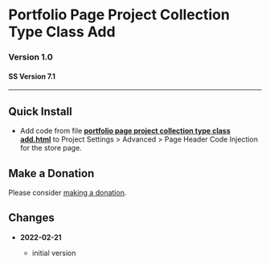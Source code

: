 # Portfolio Page Project Collection Type Class Add

### Version 1.0

#### SS Version 7.1

---

## Quick Install

* Add code from file
  **[portfolio page project collection type class add.html](portfolio%20page%20project%20collection%20type%20class%20add.html#L1)**
  to Project Settings > Advanced > Page Header Code Injection for the store page.

## Make a Donation

Please consider
[making a donation](https://github.com/tomsWebConsulting/twcsl#make-a-donation).

## Changes

<!-- * **2021-08-03**

  * added support for v7.0 Brine template family and Adirondack template
  * bumped version to 1.1
  -->
* **2022-02-21**

  * initial version
